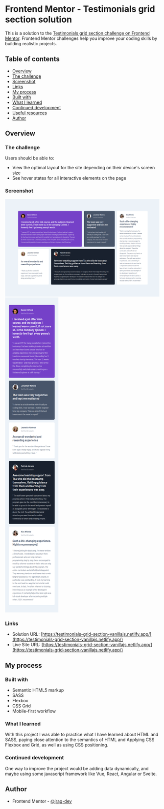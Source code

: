 # Frontend Mentor - Testimonials grid section solution

This is a solution to the [Testimonials grid section challenge on Frontend Mentor](https://www.frontendmentor.io/challenges/testimonials-grid-section-Nnw6J7Un7). Frontend Mentor challenges help you improve your coding skills by building realistic projects. 

## Table of contents

- [Overview](#overview)
- [The challenge](#the-challenge)
- [Screenshot](#screenshot)
- [Links](#links)
- [My process](#my-process)
- [Built with](#built-with)
- [What I learned](#what-i-learned)
- [Continued development](#continued-development)
- [Useful resources](#useful-resources)
- [Author](#author)

## Overview

### The challenge

Users should be able to:

- View the optimal layout for the site depending on their device's screen size
- See hover states for all interactive elements on the page

### Screenshot

![Desktop](./design/desktop-full.png)
![Mobile](./design/mobile-full.png)

### Links

- Solution URL: [https://testimonials-grid-section-vanillajs.netlify.app/](https://testimonials-grid-section-vanillajs.netlify.app/)
- Live Site URL: [https://testimonials-grid-section-vanillajs.netlify.app/](https://testimonials-grid-section-vanillajs.netlify.app/)

## My process

### Built with

- Semantic HTML5 markup
- SASS
- Flexbox
- CSS Grid
- Mobile-first workflow

### What I learned

With this project I was able to practice what I have learned about HTML and SASS, paying close attention to the semantics of HTML and Applying CSS Flexbox and Grid, as well as using CSS positioning.

### Continued development

One way to improve the project would be adding data dynamically, and maybe using some javascript framework like Vue, React, Angular or Svelte.

## Author

- Frontend Mentor - [@jrag-dev](https://www.frontendmentor.io/profile/jrag-dev)